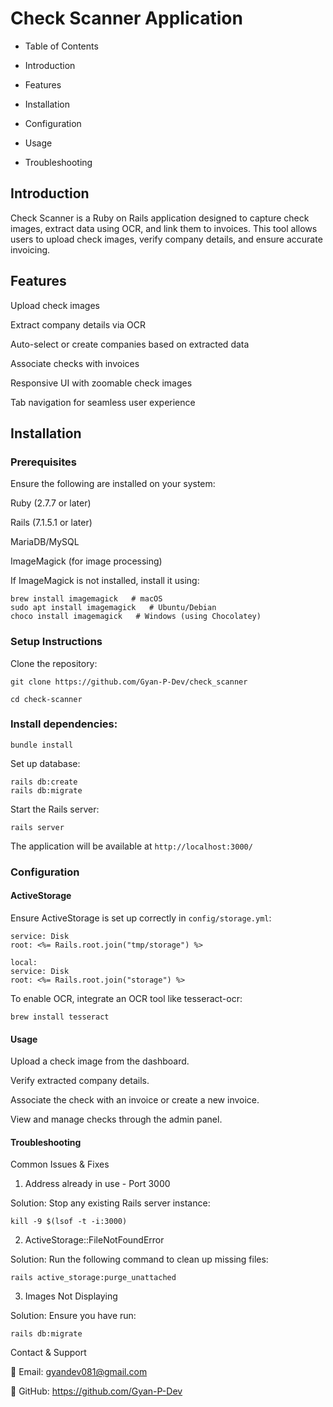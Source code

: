 # Check Scanner Application

- Table of Contents

- Introduction

- Features

- Installation

- Configuration

- Usage

- Troubleshooting

## Introduction

Check Scanner is a Ruby on Rails application designed to capture check images, extract data using OCR, and link them to invoices. This tool allows users to upload check images, verify company details, and ensure accurate invoicing.

## Features

Upload check images

Extract company details via OCR

Auto-select or create companies based on extracted data

Associate checks with invoices

Responsive UI with zoomable check images

Tab navigation for seamless user experience

## Installation

### Prerequisites

Ensure the following are installed on your system:

Ruby (2.7.7 or later)

Rails (7.1.5.1 or later)

MariaDB/MySQL

ImageMagick (for image processing)

If ImageMagick is not installed, install it using:

```
brew install imagemagick   # macOS
sudo apt install imagemagick   # Ubuntu/Debian
choco install imagemagick   # Windows (using Chocolatey)
```

### Setup Instructions

Clone the repository:

```
git clone https://github.com/Gyan-P-Dev/check_scanner

cd check-scanner
```

### Install dependencies:

```
bundle install
```

Set up database:

```
rails db:create
rails db:migrate
```

Start the Rails server:

`rails server`

The application will be available at `http://localhost:3000/`

### Configuration

#### ActiveStorage

Ensure ActiveStorage is set up correctly in `config/storage.yml`:

```test:
service: Disk
root: <%= Rails.root.join("tmp/storage") %>

local:
service: Disk
root: <%= Rails.root.join("storage") %>
```

To enable OCR, integrate an OCR tool like tesseract-ocr:

`brew install tesseract`

#### Usage

Upload a check image from the dashboard.

Verify extracted company details.

Associate the check with an invoice or create a new invoice.

View and manage checks through the admin panel.

#### Troubleshooting

Common Issues & Fixes

1. Address already in use - Port 3000

Solution: Stop any existing Rails server instance:

`kill -9 $(lsof -t -i:3000)`

2. ActiveStorage::FileNotFoundError

Solution: Run the following command to clean up missing files:

`rails active_storage:purge_unattached`

3. Images Not Displaying

Solution: Ensure you have run:

```rails active_storage:install
rails db:migrate
```

Contact & Support

📧 Email: gyandev081@gmail.com

🐙 GitHub: https://github.com/Gyan-P-Dev
